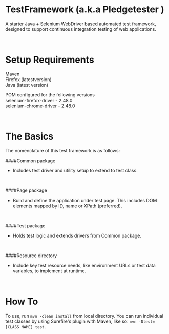 TestFramework (a.k.a Pledgetester )
===================================

A starter Java + Selenium WebDriver based automated test framework, designed to support continuous integration testing of web applications. 

<br>


Setup Requirements
==================
Maven<br>
Firefox (latestversion)<br>
Java (latest version)

POM configured for the following versions<br>
selenium-firefox-driver - 2.48.0<br>
selenium-chrome-driver - 2.48.0

<br>


The Basics
==========

The nomenclature of this test framework is as follows: 

####Common package
* Includes test driver and utility setup to extend to test class.
<br>

####Page package
* Build and define the application under test page. This includes DOM elements mapped by ID, name or XPath (preferred).
<br>

####Test package
* Holds test logic and extends drivers from Common package.
<br>

####Resource directory
* Include key test resource needs, like environment URLs or test data variables, to implement at runtime.
<br>

How To
======

To use, run `mvn -clean install` from local directory. You can run individual test classes by using Surefire's plugin  with Maven, like so: `mvn -Dtest=[CLASS NAME] test`.


 


